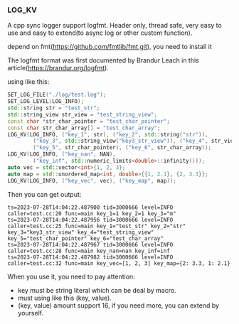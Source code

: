 ### LOG_KV
A cpp sync logger support logfmt. Header only, thread safe, very easy to use and easy to extend(to async log or other custom function).

depend on fmt(https://github.com/fmtlib/fmt.git), you need to install it

The logfmt format was first documented by Brandur Leach in this article(https://brandur.org/logfmt). 

using like this:
```C++
SET_LOG_FILE("./log/test.log");
SET_LOG_LEVEL(LOG_INFO);
std::string str = "test_str";
std::string_view str_view = "test_string_view";
const char *str_char_pointer = "test_char_pointer";
const char str_char_array[] = "test_char_array";
LOG_KV(LOG_INFO, ("key_1", str), ("key_2", std::string("str")),
        ("key_3", std::string_view("key3_str_view")), ("key_4", str_view),
        ("key_5", str_char_pointer), ("key_6", str_char_array));
LOG_KV(LOG_INFO, ("key_nan", NAN),
        ("key_inf", std::numeric_limits<double>::infinity()));
auto vec = std::vector<int>{1, 2, 3};
auto map = std::unordered_map<int, double>{{1, 2.1}, {2, 3.3}};
LOG_KV(LOG_INFO, ("key_vec", vec), ("key_map", map));
```
Then you can get output:
```
ts=2023-07-28T14:04:22.487900 tid=3000666 level=INFO  caller=test.cc:20 func=main key_1=1 key_2=1 key_3="m" 
ts=2023-07-28T14:04:22.487956 tid=3000666 level=INFO  caller=test.cc:25 func=main key_1="test_str" key_2="str" key_3="key3_str_view" key_4="test_string_view" key_5="test_char_pointer" key_6="test_char_array" 
ts=2023-07-28T14:04:22.487967 tid=3000666 level=INFO  caller=test.cc:28 func=main key_nan=nan key_inf=inf 
ts=2023-07-28T14:04:22.487982 tid=3000666 level=INFO  caller=test.cc:32 func=main key_vec=[1, 2, 3] key_map={2: 3.3, 1: 2.1} 
```
When you use it, you need to pay attention:
- key must be string literal which can be deal by macro.
- must using like this (key, value).
- (key, value) amount support 16, if you need more, you can extend by yourself.
